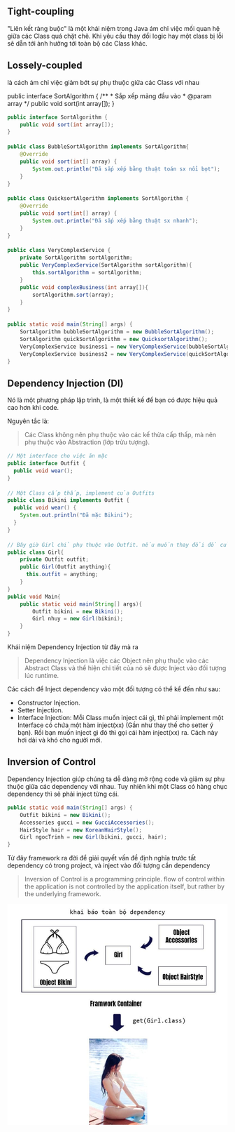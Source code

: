## Tight-coupling
"Liên kết ràng buộc" là một khái niệm trong Java ám chỉ việc mối quan hệ giữa các Class quá chặt chẽ. Khi yêu cầu thay đổi logic hay một class bị lỗi sẽ dẫn tới ảnh hưởng tới toàn bộ các Class khác.

## Lossely-coupled
là cách ám chỉ việc giảm bớt sự phụ thuộc giữa các Class với nhau

public interface SortAlgorithm {
    /**
     * Sắp xếp mảng đầu vào
     * @param array
     */
    public void sort(int array[]);
}

```java
public interface SortAlgorithm {
    public void sort(int array[]);
}

public class BubbleSortAlgorithm implements SortAlgorithm{
    @Override
    public void sort(int[] array) {
        System.out.println("Đã sắp xếp bằng thuật toán sx nổi bọt");
    }
}

public class QuicksortAlgorithm implements SortAlgorithm {
    @Override
    public void sort(int[] array) {
        System.out.println("Đã sắp xếp bằng thuật sx nhanh");
    }
}

public class VeryComplexService {
    private SortAlgorithm sortAlgorithm;
    public VeryComplexService(SortAlgorithm sortAlgorithm){
        this.sortAlgorithm = sortAlgorithm;
    }
    public void complexBusiness(int array[]){
        sortAlgorithm.sort(array);
    }
}

public static void main(String[] args) {
    SortAlgorithm bubbleSortAlgorithm = new BubbleSortAlgorithm();
    SortAlgorithm quickSortAlgorithm = new QuicksortAlgorithm();
    VeryComplexService business1 = new VeryComplexService(bubbleSortAlgorithm);
    VeryComplexService business2 = new VeryComplexService(quickSortAlgorithm);
}
```
## Dependency Injection (DI)

Nó là một phương pháp lập trình, là một thiết kế để bạn có được hiệu quả cao hơn khi code.

Nguyên tắc là:
>Các Class không nên phụ thuộc vào các kế thừa cấp thấp, mà nên phụ thuộc vào Abstraction (lớp trừu tượng).
```java
// Một interface cho việc ăn mặc
public interface Outfit {
  public void wear();
}

// Một Class cấp thấp, implement của Outfits
public class Bikini implements Outfit {
  public void wear() {
    System.out.println("Đã mặc Bikini");
  }
}

// Bây giờ Girl chỉ phụ thuộc vào Outfit. nếu muốn thay đổi đồ của cô gái, chúng ta chỉ cần cho Outfit một thể hiện mới.
public class Girl{
    private Outfit outfit;
    public Girl(Outfit anything){
      this.outfit = anything;
    }
}
public void Main{
    public static void main(String[] args){
        Outfit bikini = new Bikini();
        Girl nhuy = new Gỉrl(bikini);
    }
}
```
Khái niệm Dependency Injection từ đây mà ra
>Dependency Injection là việc các Object nên phụ thuộc vào các Abstract Class và thể hiện chi tiết của nó sẽ được Inject vào đối tượng lúc runtime.

Các cách để Inject dependency vào một đối tượng có thể kể đến như sau:
- Constructor Injection.
- Setter Injection.
- Interface Injection: Mỗi Class muốn inject cái gì, thì phải implement một Interface có chứa một hàm inject(xx) (Gần như thay thế cho setter ý bạn). Rồi bạn muốn inject gì đó thì gọi cái hàm inject(xx) ra. Cách này hơi dài và khó cho người mới.

## Inversion of Control

Dependency Injection giúp chúng ta dễ dàng mở rộng code và giảm sự phụ thuộc giữa các dependency với nhau. 
Tuy nhiên khi một Class có hàng chục dependency thì sẽ phải inject từng cái.
```java
public static void main(String[] args) {
    Outfit bikini = new Bikini();
    Accessories gucci = new GucciAccessories();
    HairStyle hair = new KoreanHairStyle();
    Girl ngocTrinh = new Girl(bikini, gucci, hair);
}
```
Từ đây framework ra đời để giải quyết vấn đề định nghĩa trước tất dependency có trong project, và inject vào đối tượng cần dependency
>Inversion of Control is a programming principle. flow of control within the application is not controlled by the application itself, but rather by the underlying framework.

![framwork-container](framwork-container.jpg)